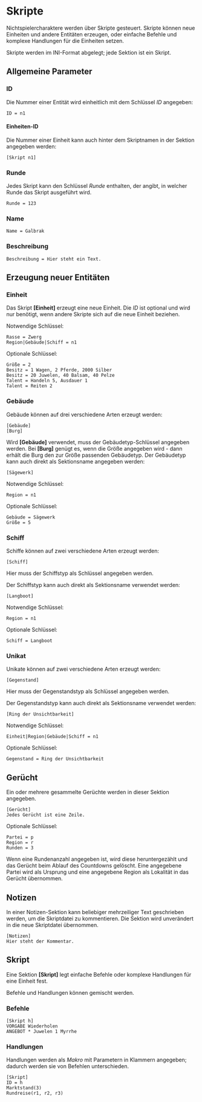 # Skripte

Nichtspielercharaktere werden über Skripte gesteuert. Skripte können neue
Einheiten und andere Entitäten erzeugen, oder einfache Befehle und komplexe
Handlungen für die Einheiten setzen.

Skripte werden im INI-Format abgelegt; jede Sektion ist ein Skript.

## Allgemeine Parameter

### ID

Die Nummer einer Entität wird einheitlich mit dem Schlüssel _ID_ angegeben:

    ID = n1

#### Einheiten-ID

Die Nummer einer Einheit kann auch hinter dem Skriptnamen in der Sektion
angegeben werden:

    [Skript n1]

### Runde

Jedes Skript kann den Schlüssel _Runde_ enthalten, der angibt, in welcher Runde
das Skript ausgeführt wird.

    Runde = 123

### Name

    Name = Galbrak

### Beschreibung

    Beschreibung = Hier steht ein Text.

## Erzeugung neuer Entitäten

### Einheit

Das Skript **[Einheit]** erzeugt eine neue Einheit. Die _ID_ ist optional und
wird nur benötigt, wenn andere Skripte sich auf die neue Einheit beziehen.

Notwendige Schlüssel:

    Rasse = Zwerg
    Region|Gebäude|Schiff = n1

Optionale Schlüssel:

    Größe = 2
    Besitz = 1 Wagen, 2 Pferde, 2000 Silber
    Besitz = 20 Juwelen, 40 Balsam, 40 Pelze
    Talent = Handeln 5, Ausdauer 1
    Talent = Reiten 2

### Gebäude

Gebäude können auf drei verschiedene Arten erzeugt werden:

    [Gebäude]
    [Burg]

Wird **[Gebäude]** verwendet, muss der Gebäudetyp-Schlüssel angegeben werden.
Bei **[Burg]** genügt es, wenn die Größe angegeben wird - dann erhält die Burg
den zur Größe passenden Gebäudetyp. Der Gebäudetyp kann auch direkt als
Sektionsname angegeben werden:

    [Sägewerk]

Notwendige Schlüssel:

    Region = n1

Optionale Schlüssel:

    Gebäude = Sägewerk    
    Größe = 5

### Schiff

Schiffe können auf zwei verschiedene Arten erzeugt werden:

    [Schiff]

Hier muss der Schiffstyp als Schlüssel angegeben werden.

Der Schiffstyp kann auch direkt als Sektionsname verwendet werden:

    [Langboot]

Notwendige Schlüssel:

    Region = n1

Optionale Schlüssel:

    Schiff = Langboot

### Unikat

Unikate können auf zwei verschiedene Arten erzeugt werden:

    [Gegenstand]

Hier muss der Gegenstandstyp als Schlüssel angegeben werden.

Der Gegenstandstyp kann auch direkt als Sektionsname verwendet werden:

    [Ring der Unsichtbarkeit]

Notwendige Schlüssel:

    Einheit|Region|Gebäude|Schiff = n1

Optionale Schlüssel:

    Gegenstand = Ring der Unsichtbarkeit

## Gerücht

Ein oder mehrere gesammelte Gerüchte werden in dieser Sektion angegeben.

    [Gerücht]
    Jedes Gerücht ist eine Zeile.

Optionale Schlüssel:

    Partei = p
    Region = r
    Runden = 3

Wenn eine Rundenanzahl angegeben ist, wird diese heruntergezählt und das Gerücht
beim Ablauf des Countdowns gelöscht. Eine angegebene Partei wird als Ursprung
und eine angegebene Region als Lokalität in das Gerücht übernommen.

## Notizen

In einer Notizen-Sektion kann beliebiger mehrzeiliger Text geschrieben werden,
um die Skriptdatei zu kommentieren. Die Sektion wird unverändert in die neue
Skriptdatei übernommen.

    [Notizen]
    Hier steht der Kommentar.

## Skript

Eine Sektion **[Skript]** legt einfache Befehle oder komplexe Handlungen für
eine Einheit fest.

Befehle und Handlungen können gemischt werden.

### Befehle

    [Skript h]
    VORGABE Wiederholen
    ANGEBOT * Juwelen 1 Myrrhe

### Handlungen

Handlungen werden als _Makro_ mit Parametern in Klammern angegeben; dadurch
werden sie von Befehlen unterschieden.

    [Skript]
    ID = h
    Marktstand(3)
    Rundreise(r1, r2, r3)
